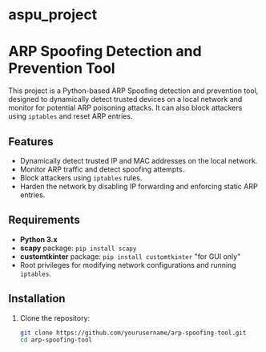 # aspu_project
# ARP Spoofing Detection and Prevention Tool

This project is a Python-based ARP Spoofing detection and prevention tool, designed to dynamically detect trusted devices on a local network and monitor for potential ARP poisoning attacks. It can also block attackers using `iptables` and reset ARP entries.

## Features

- Dynamically detect trusted IP and MAC addresses on the local network.
- Monitor ARP traffic and detect spoofing attempts.
- Block attackers using `iptables` rules.
- Harden the network by disabling IP forwarding and enforcing static ARP entries.

## Requirements

- **Python 3.x**
- **scapy** package: `pip install scapy`
- **customtkinter** package: `pip install customtkinter` "for GUI only"
- Root privileges for modifying network configurations and running `iptables`.

## Installation

1. Clone the repository:

   ```bash
   git clone https://github.com/yourusername/arp-spoofing-tool.git
   cd arp-spoofing-tool
